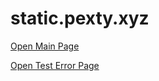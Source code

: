 # static.pexty.xyz

[Open Main Page](https://aratakileo.github.io/static.pexty.xyz/)

[Open Test Error Page](https://aratakileo.github.io/static.pexty.xyz/pages/error.html?code=404&title=Test%20error&description=%3Ccode%3Eerror.html%3C/code%3E%20demostration&main-page=https://github.com/aratakileo/static.pexty.xyz)
